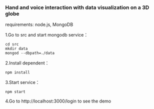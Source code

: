 ### Hand and voice interaction with data visualization on a 3D globe

requirements: node.js, MongoDB


1.Go to src and start mongodb service：

```
cd src
mkdir data
mongod --dbpath=./data
```

2.Install dependent：

```
npm install
```

3.Start service：

```
npm start
```

4.Go to http://localhost:3000/login to see the demo
